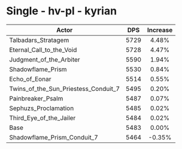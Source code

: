 # Single - hv-pl - kyrian
| Actor | DPS | Increase |
|---|:---:|:---:|
|Talbadars_Stratagem|5729|4.48%|
|Eternal_Call_to_the_Void|5728|4.47%|
|Judgment_of_the_Arbiter|5590|1.94%|
|Shadowflame_Prism|5530|0.84%|
|Echo_of_Eonar|5514|0.55%|
|Twins_of_the_Sun_Priestess_Conduit_7|5495|0.20%|
|Painbreaker_Psalm|5487|0.07%|
|Sephuzs_Proclamation|5485|0.02%|
|Third_Eye_of_the_Jailer|5484|0.02%|
|Base|5483|0.00%|
|Shadowflame_Prism_Conduit_7|5464|-0.35%|
